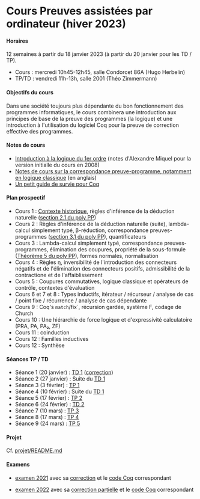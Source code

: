 # Cours Preuves assistées par ordinateur (hiver 2023)

#### Horaires

12 semaines à partir du 18 janvier 2023 (à partir du 20 janvier pour les TD / TP).

- Cours : mercredi 10h45-12h45, salle Condorcet 86A (Hugo Herbelin)
- TP/TD : vendredi 11h-13h, salle 2001 (Théo Zimmermann)

#### Objectifs du cours

Dans une société toujours plus dépendante du bon fonctionnement des
programmes informatiques, le cours combinera une introduction aux
principes de base de la preuve des programmes (la logique) et une
introduction à l'utilisation du logiciel Coq pour la
preuve de correction effective des programmes.

#### Notes de cours

- [Introduction à la logique du 1er ordre](logique-premier-ordre.pdf) (notes d'Alexandre Miquel pour la version initialle du cours en 2008)
- [Notes de cours sur la correspondance preuve-programme, notamment en logique classique](proofs-and-programs.pdf) (en anglais)
- [Un petit guide de survie pour Coq](https://www.irif.fr/~letouzey//preuves/guide.html)

#### Plan prospectif

- Cours 1 : [Contexte historique](cours1.pdf), règles d'inférence de la déduction naturelle ([section 2.1 du poly PP](proofs-and-programs.pdf))
- Cours 2 : Règles d'inférence de la déduction naturelle (suite), lambda-calcul simplement typé, β-réduction, correspondance preuves-programmes ([section 3.1 du poly PP](proofs-and-programs.pdf)), quantificateurs
- Cours 3 : Lambda-calcul simplement typé, correspondance preuves-programmes, élimination des coupures, propriété de la sous-formule ([Théorème 5 du poly PP](proofs-and-programs.pdf)), formes normales, normalisation
- Cours 4 : Règles η, inversibilité de l'introduction des connecteurs négatifs et de l'élimination des connecteurs positifs, admissibilité de la contractione et de l'affaiblissement
- Cours 5 : Coupures commutatives, logique classique et opérateurs de contrôle, contextes d'évaluation
- Cours 6 et 7 et 8 : Types inductifs, itérateur / récurseur / analyse de cas / point fixe / récurrence / analyse de cas dépendante
- Cours 9 : Coq's `match`/fix`, récursion gardée, système F, codage de Church
- Cours 10 : Une hiérarchie de force logique et d'expressivité calculatoire (PRA, PA, PA₂, ZF)
- Cours 11 : coinduction
- Cours 12 : Familles inductives
- Cours 12 : Synthèse

#### Séances TP / TD

- Séance 1 (20 janvier) : [TD 1](td/td1.pdf) ([correction](td/correction-td1-seance1.pdf))
- Séance 2 (27 janvier) : Suite du [TD 1](td/td1.pdf)
- Séance 3 (3 février) : [TP 1](tp/tp1.md)
- Séance 4 (10 février) : Suite du [TD 1](td/td1.pdf)
- Séance 5 (17 février) : [TP 2](tp/tp2.md)
- Séance 6 (24 février) : [TD 2](td/td2.pdf)
- Séance 7 (10 mars) : [TP 3](tp/tp3.md)
- Séance 8 (17 mars) : [TP 4](tp/tp4.md)
- Séance 9 (24 mars) : [TP 5](tp/tp5.md)

#### Projet

Cf. [projet/README.md](projet/README.md)

#### Examens

- [examen 2021](examens/examen-2021.pdf) avec sa [correction](examens/examen-correction-2021.pdf) et le [code Coq](examens/examen_correction_2021.v) correspondant

- [examen 2022](examens/examen-2022.pdf) avec sa [correction partielle](examens/examen-correction-2022.pdf) et le [code Coq](examens/examen_correction_2022.v) correspondant

